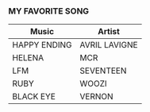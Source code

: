 ### MY FAVORITE SONG
| Music | Artist |
| ----- | ----- |
| HAPPY ENDING | AVRIL LAVIGNE |
| HELENA | MCR | 
| LFM | SEVENTEEN |
| RUBY | WOOZI |
| BLACK EYE | VERNON |

